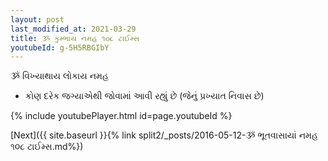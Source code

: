 ```yaml
---
layout: post
last_modified_at: 2021-03-29
title: ૐ કુમ્ભાય નમહ ૧૦૮ ટાઈમ્સ
youtubeId: g-5H5RBGIbY
---
```

 
 
 ૐ વિખ્યાથાય લોકાય નમહ  
 
 -  કોણ દરેક જગ્યાએથી જોવામાં આવી રહ્યું છે (જેનું પ્રખ્યાત નિવાસ છે) 
 
  
 
  
 
 
 
 
 
 


{% include youtubePlayer.html id=page.youtubeId %}
 
[Next]({{ site.baseurl }}{% link  split2/_posts/2016-05-12-ૐ ભૂતવાસાયાં નમહ ૧૦૮ ટાઈમ્સ.md%})
 
